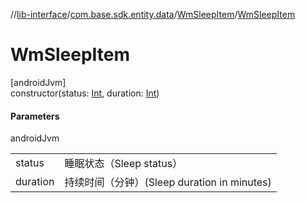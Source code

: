 //[lib-interface](../../../index.md)/[com.base.sdk.entity.data](../index.md)/[WmSleepItem](index.md)/[WmSleepItem](-wm-sleep-item.md)

# WmSleepItem

[androidJvm]\
constructor(status: [Int](https://kotlinlang.org/api/latest/jvm/stdlib/kotlin/-int/index.html), duration: [Int](https://kotlinlang.org/api/latest/jvm/stdlib/kotlin/-int/index.html))

#### Parameters

androidJvm

| | |
|---|---|
| status | 睡眠状态（Sleep status） |
| duration | 持续时间（分钟）(Sleep duration in minutes) |
